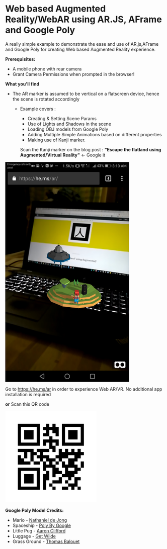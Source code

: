 # Web based Augmented Reality/WebAR using AR.JS, AFrame and Google Poly

A really simple example to demonstrate the ease and use of AR.js,AFrame and Google Poly for creating Web based Augmented Reality experience. 

**Prerequisites:**
- A mobile phone with rear camera
- Grant Camera Permissions when prompted in the browser!

**What you'll find**
- The AR marker is assumed to be vertical on a flatscreen device, hence the scene is rotated accordingly
    - Example covers : 
        - Creating & Setting Scene Params
        - Use of Lights and Shadows in the scene
        - Loading OBJ models from Google Poly
        - Adding Multiple Simple Animations based on different properties
        - Making use of Kanji marker.

        Scan the Kanji marker on the blog post : **"Escape the flatland using Augmented/Virtual Reality"** <- Google it
        
<img src='https://raw.githubusercontent.com/hemchander23/webar-google-poly-example/master/screenshot/Screenshot.png' align='middle' height='700px' />
        
        
Go to https://he.ms/ar in order to experience Web AR/VR. No additional app installation is required

**or**
Scan this QR code 

<img src='https://raw.githubusercontent.com/hemchander23/webar-google-poly-example/master/screenshot/WebAR_Link.jpg'  />
    
**Google Poly Model Credits:**

- Mario  -  [Nathaniel de Jong](https://poly.google.com/user/8_nqMxNwHkU)
- Spaceship - [Poly By Google](https://poly.google.com/user/4aEd8rQgKu2)
- Little Pug - [Aaron Clifford](https://poly.google.com/user/fB4RodO-zht)
- Luggage - [Get Wilde](https://poly.google.com/user/7kXJhyKhKYJ)
- Grass Ground - [Thomas Balouet](https://poly.google.com/user/3hZPO-XRoBS)
